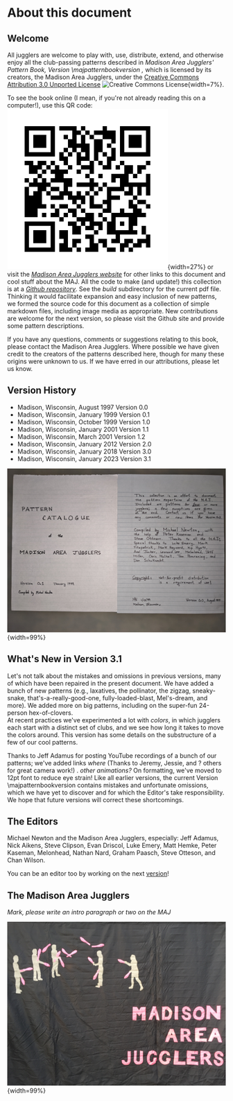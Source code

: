 # About this document 


##  Welcome 


All jugglers are welcome to play with, use, distribute, extend, and otherwise enjoy all 
the club-passing patterns described in *Madison Area Jugglers' Pattern Book, Version \majpatternbookversion ,* which is licensed by its creators, the Madison Area Jugglers, under the [Creative Commons Attribution 3.0 Unported License](http://creativecommons.org/licenses/by/3.0/deed.en_US) ![Creative Commons License](http://i.creativecommons.org/l/by/3.0/88x31.png){width=7%}. 


To see the book online (I mean, if you're not already reading this on a computer!), use this QR code:
![](./media/static_qr_code_without_logo.jpg){width=27%} 
or visit
the [*Madison Area Jugglers website*](http://madjugglers.com) for other links to this document and cool stuff about the MAJ.  All the code to make (and update!) this collection is at a [*Github repository*](https://github.com/wiscstatman/pattern-book). See the *build* subdirectory for the current pdf file.  Thinking it would facilitate
expansion and easy inclusion of new patterns, we formed the source code for this document as a collection of simple markdown files, including image media as appropriate.  New contributions are welcome for the next version, so 
please visit the Github site and provide some pattern descriptions.


If you have any questions, comments or suggestions relating to this book, 
please contact the Madison Area Jugglers.
Where possible we have given  credit to the creators of the patterns described here, though for many
these origins were unknown to us.  If we have erred in our attributions, please let us know.


## Version History

* Madison, Wisconsin, August 1997 Version 0.0
* Madison, Wisconsin, January 1999 Version 0.1
* Madison, Wisconsin, October 1999 Version 1.0
* Madison, Wisconsin, January 2001 Version 1.1
* Madison, Wisconsin, March 2001 Version 1.2
* Madison, Wisconsin, January 2012 Version 2.0
* Madison, Wisconsin, January 2018 Version 3.0
* Madison, Wisconsin, January 2023 Version 3.1

![](./media/front.0.1.jpg){width=99%} 


## What's New in Version 3.1

Let's not talk about the mistakes and omissions 
in previous versions, many of which have been repaired in the present document.  We have added a bunch of new patterns (e.g., laxatives, the pollinator, the zigzag, sneaky-snake, that's-a-really-good-one, fully-loaded-blast, Mel's-dream, and more).  We added more on big patterns, including on the super-fun 24-person hex-of-clovers.  
 At recent practices we've experimented a lot with <i> colors</i>, in which jugglers each start with a distinct set of clubs, 
and we see how long it takes to move the colors around.  This version has some details on the substructure of a few of our cool patterns.    

Thanks to Jeff Adamus for posting YouTube recordings of a bunch of our patterns; we've
added links *where* (Thanks to Jeremy, Jessie, and ? others for great camera work!) . *other animations?*  On formatting,  we've moved to 12pt font to reduce eye strain!  Like all earlier versions, the current Version \majpatternbookversion&nbsp;contains mistakes and unfortunate omissions, which we have yet to discover and
 for which the Editor's take responsibility.   We hope
that  future versions will correct these shortcomings.


## The Editors

Michael Newton and the Madison Area Jugglers, especially: Jeff Adamus, Nick Aikens, Steve Clipson, Evan Driscol, Luke Emery, Matt Hemke, Peter Kaseman, Melonhead, Nathan Nard, Graham Paasch,  Steve Otteson,  and Chan Wilson.  

You can be an editor too by working on the next  [version](https://github.com/wiscstatman/pattern-book)! 


## The Madison Area Jugglers

*Mark, please write an intro paragraph or two on the MAJ*


![](./media/majbanner.jpeg){width=99%} 


